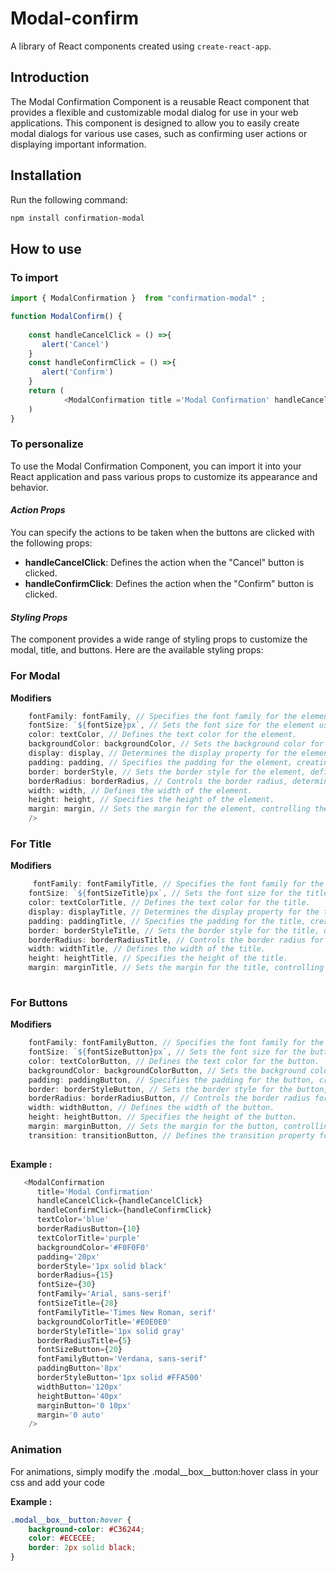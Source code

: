# **Modal-confirm**
A library of React components created using `create-react-app`.


## **Introduction**
The Modal Confirmation Component is a reusable React component that provides a flexible and customizable modal dialog for use in your web applications. This component is designed to allow you to easily create modal dialogs for various use cases, such as confirming user actions or displaying important information.

## **Installation**

Run the following command:

```bash
npm install confirmation-modal
```

## **How to use**

### **To import**

```javascript
import { ModalConfirmation }  from "confirmation-modal" ;

function ModalConfirm() {
  
    const handleCancelClick = () =>{
       alert('Cancel')
    }
    const handleConfirmClick = () =>{
       alert('Confirm')
    }
    return (        
            <ModalConfirmation title ='Modal Confirmation' handleCancelClick={handleCancelClick} handleConfirmClick={handleConfirmClick}/>        
    )
}
```
### **To personalize**

To use the Modal Confirmation Component, you can import it into your React application and pass various props to customize its appearance and behavior.

#### *Action Props*
You can specify the actions to be taken when the buttons are clicked with the following props:

* **handleCancelClick**: Defines the action when the "Cancel" button is clicked.
* **handleConfirmClick**: Defines the action when the "Confirm" button is clicked.


#### *Styling Props*
The component provides a wide range of styling props to customize the modal, title, and buttons. Here are the available styling props:

### **For Modal**

**Modifiers**

```javascript
    fontFamily: fontFamily, // Specifies the font family for the element.
    fontSize: `${fontSize}px`, // Sets the font size for the element using the `fontSize` variable (in pixels) and adds "px" to the value.
    color: textColor, // Defines the text color for the element.
    backgroundColor: backgroundColor, // Sets the background color for the element.
    display: display, // Determines the display property for the element, controlling how it is rendered.
    padding: padding, // Specifies the padding for the element, creating space around the content inside.
    border: borderStyle, // Sets the border style for the element, defining its border characteristics.
    borderRadius: borderRadius, // Controls the border radius, determining the roundness of the element's corners.
    width: width, // Defines the width of the element.
    height: height, // Specifies the height of the element.
    margin: margin, // Sets the margin for the element, controlling the space around the outside.
    />   
```

### **For Title**

**Modifiers**

```javascript
     fontFamily: fontFamilyTitle, // Specifies the font family for the title.
    fontSize: `${fontSizeTitle}px`, // Sets the font size for the title using the `fontSizeTitle` variable (in pixels) and adds "px" to the value.
    color: textColorTitle, // Defines the text color for the title.        backgroundColor: backgroundColorTitle, // Sets the background color for the title.
    display: displayTitle, // Determines the display property for the title, controlling how it is rendered.
    padding: paddingTitle, // Specifies the padding for the title, creating space around the content inside.
    border: borderStyleTitle, // Sets the border style for the title, defining its border characteristics.
    borderRadius: borderRadiusTitle, // Controls the border radius for the title, determining the roundness of its corners.
    width: widthTitle, // Defines the width of the title.
    height: heightTitle, // Specifies the height of the title.
    margin: marginTitle, // Sets the margin for the title, controlling the space around the outside.
      
```
### **For Buttons**

**Modifiers**

```javascript
    fontFamily: fontFamilyButton, // Specifies the font family for the button.
    fontSize: `${fontSizeButton}px`, // Sets the font size for the button using the `fontSizeButton` variable (in pixels) and adds "px" to the value.
    color: textColorButton, // Defines the text color for the button.
    backgroundColor: backgroundColorButton, // Sets the background color for the button.
    padding: paddingButton, // Specifies the padding for the button, creating space around the content inside.
    border: borderStyleButton, // Sets the border style for the button, defining its border characteristics.
    borderRadius: borderRadiusButton, // Controls the border radius for the button, determining the roundness of its corners.
    width: widthButton, // Defines the width of the button.
    height: heightButton, // Specifies the height of the button.
    margin: marginButton, // Sets the margin for the button, controlling the space around the outside.
    transition: transitionButton, // Defines the transition property for the button, controlling how changes are animated.
          
```

**Example :**
```javascript
   <ModalConfirmation 
      title='Modal Confirmation' 
      handleCancelClick={handleCancelClick} 
      handleConfirmClick={handleConfirmClick} 
      textColor='blue' 
      borderRadiusButton={10} 
      textColorTitle='purple' 
      backgroundColor='#F0F0F0' 
      padding='20px' 
      borderStyle='1px solid black' 
      borderRadius={15} 
      fontSize={30} 
      fontFamily='Arial, sans-serif' 
      fontSizeTitle={28}
      fontFamilyTitle='Times New Roman, serif' 
      backgroundColorTitle='#E0E0E0' 
      borderStyleTitle='1px solid gray' 
      borderRadiusTitle={5} 
      fontSizeButton={20} 
      fontFamilyButton='Verdana, sans-serif' 
      paddingButton='8px' 
      borderStyleButton='1px solid #FFA500' 
      widthButton='120px' 
      heightButton='40px'
      marginButton='0 10px' 
      margin='0 auto' 
    />    
```

### **Animation** 

For animations, simply modify the .modal__box__button:hover class in your css and add your code

**Example :**
```css
.modal__box__button:hover {
    background-color: #C36244;
    color: #ECECEE;
    border: 2px solid black;
}
```